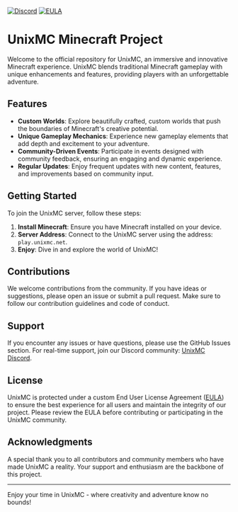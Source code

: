 [![Discord](https://img.shields.io/discord/1057831496926376018.svg?label=&logo=discord&logoColor=ffffff&color=7389D8&labelColor=6A7EC2)](https://discord.gg/unixmc) [![EULA](https://img.shields.io/badge/EULA-Read%20Here-blue.svg)](https://github.com/UnixMC-Project/.github/blob/main/EULA.md)
# UnixMC Minecraft Project

Welcome to the official repository for UnixMC, an immersive and innovative Minecraft experience.
UnixMC blends traditional Minecraft gameplay with unique enhancements and features, providing players with an unforgettable adventure.

## Features

- **Custom Worlds**: Explore beautifully crafted, custom worlds that push the boundaries of Minecraft's creative potential.
- **Unique Gameplay Mechanics**: Experience new gameplay elements that add depth and excitement to your adventure.
- **Community-Driven Events**: Participate in events designed with community feedback, ensuring an engaging and dynamic experience.
- **Regular Updates**: Enjoy frequent updates with new content, features, and improvements based on community input.

## Getting Started

To join the UnixMC server, follow these steps:

1. **Install Minecraft**: Ensure you have Minecraft installed on your device.
2. **Server Address**: Connect to the UnixMC server using the address: `play.unixmc.net`.
3. **Enjoy**: Dive in and explore the world of UnixMC!

## Contributions

We welcome contributions from the community. If you have ideas or suggestions, please open an issue or submit a pull request. Make sure to follow our contribution guidelines and code of conduct.

## Support

If you encounter any issues or have questions, please use the GitHub Issues section. For real-time support, join our Discord community: [UnixMC Discord](https://discord.gg/unixmc).

## License

UnixMC is protected under a custom End User License Agreement ([EULA](https://github.com/UnixMC-Project/.github/blob/main/EULA.md)) to ensure the best experience for all users and maintain the integrity of our project.
Please review the EULA before contributing or participating in the UnixMC community.

## Acknowledgments

A special thank you to all contributors and community members who have made UnixMC a reality. Your support and enthusiasm are the backbone of this project.

---

Enjoy your time in UnixMC - where creativity and adventure know no bounds!

